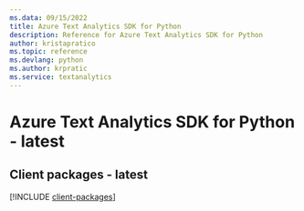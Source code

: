```yaml
---
ms.data: 09/15/2022
title: Azure Text Analytics SDK for Python
description: Reference for Azure Text Analytics SDK for Python
author: kristapratico
ms.topic: reference
ms.devlang: python
ms.author: krpratic
ms.service: textanalytics
---
```

# Azure Text Analytics SDK for Python - latest

## Client packages - latest
[!INCLUDE [client-packages](text-analytics-client-index.md)]